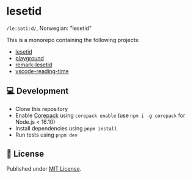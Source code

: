 # lesetid

`/leːsətiːd/`, Norwegian: "lesetid"

This is a monorepo containing the following projects:
- [lesetid](./packages/lesetid)
- [playground](./www)
- [remark-lesetid](./packages/remark-lesetid)
- [vscode-reading-time](./packages/vscode)

## 💻 Development

- Clone this repository
- Enable [Corepack](https://github.com/nodejs/corepack) using `corepack enable` (use `npm i -g corepack` for Node.js < 16.10)
- Install dependencies using `pnpm install`
- Run tests using `pnpm dev`


## 📄 License

Published under [MIT License](./LICENSE).
